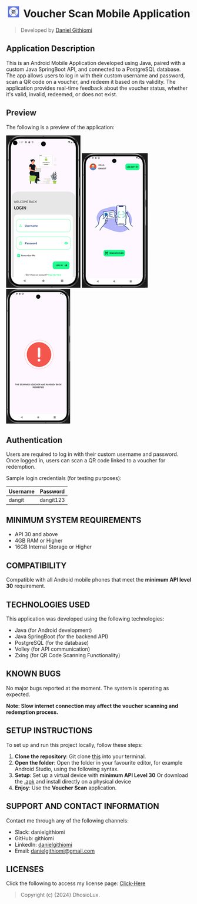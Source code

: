 # [<img src="app/src/main/res/drawable/app_icon.png" height="30" style="margin:0 5px" alt="VoucherApp"/>](https://github.com/githiomi/VoucherScanApp) Voucher Scan Mobile Application

> Developed by <a href="http://github.com/githiomi">Daniel Githiomi</a>

## Application Description

This is an Android Mobile Application developed using Java, paired with a custom Java SpringBoot API, and connected to a PostgreSQL database. The app allows users to log in with their custom username and password, scan a QR code on a voucher, and redeem it based on its validity. The application provides real-time feedback about the voucher status, whether it's valid, invalid, redeemed, or does not exist.

## Preview

The following is a preview of the application:

![design-screenshot](app/src/main/res/drawable/login.png)
![design-screenshot](app/src/main/res/drawable/scan.png)
![design-screenshot](app/src/main/res/drawable/response.png)

## Authentication

Users are required to log in with their custom username and password. Once logged in, users can scan a QR code linked to a voucher for redemption.

Sample login credentials (for testing purposes):

| Username  | Password  |
|-----------|-----------|
| dangit    | dangit123 |

## MINIMUM SYSTEM REQUIREMENTS

* API 30 and above
* 4GB RAM or Higher
* 16GB Internal Storage or Higher

## COMPATIBILITY

Compatible with all Android mobile phones that meet the **minimum API level 30** requirement.

## TECHNOLOGIES USED

This application was developed using the following technologies:

* Java (for Android development)
* Java SpringBoot (for the backend API)
* PostgreSQL (for the database)
* Volley (for API communication)
* Zxing (for QR Code Scanning Functionality)

## KNOWN BUGS

No major bugs reported at the moment. The system is operating as expected.

__Note: Slow internet connection may affect the voucher scanning and redemption process.__

## SETUP INSTRUCTIONS

To set up and run this project locally, follow these steps:

1. **Clone the repository**: 
   Git clone [this](https://www.github.com/githiomi/VoucherScanApp) into your terminal.
2. **Open the folder**:
   Open the folder in your favourite editor, for example Android Studio, using the following syntax. 
3. **Setup**:
   Set up a virtual device with __minimum API Level 30__
   Or download the [.apk](voucherscan.apk) and install directly on a physical device 
4. **Enjoy**:
   Use the __Voucher Scan__ application.

## SUPPORT AND CONTACT INFORMATION

Contact me through any of the following channels:

* Slack: danielgithiomi
* GitHub: githiomi
* LinkedIn: [danielgithiomi](https://linkedin.com/in/daniel-githiomi/)
* Email: <danielgithiomi@gmail.com>

## LICENSES

Click the following to access my license page: [Click-Here](https://githiomi.github.io/Privacy-Policy/)

> Copyright (c) {2024} DhosioLux.
